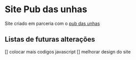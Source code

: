 # Site Pub das unhas
Site criado em parceria com o [pub das unhas](https://www.instagram.com/pubdasunhas.ni/) 
## Listas de futuras alterações
[] colocar mais codigos javascript
[] melhorar design do site
